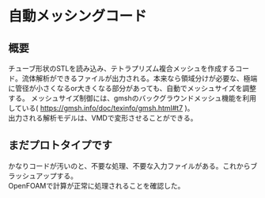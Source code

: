 # 自動メッシングコード

## 概要
チューブ形状のSTLを読み込み、テトラプリズム複合メッシュを作成するコード。流体解析ができるファイルが出力される。本来なら領域分けが必要な、極端に管径が小さくなるor大きくなる部分があっても、自動でメッシュサイズを調整する。
メッシュサイズ制御には、gmshのバックグラウンドメッシュ機能を利用している( https://gmsh.info/doc/texinfo/gmsh.html#t7 )。<br>
出力される解析モデルは、VMDで変形させることができる。

## まだプロトタイプです
かなりコードが汚いのと、不要な処理、不要な入力ファイルがある。これからブラッシュアップする。<br>
OpenFOAMで計算が正常に処理されることを確認した。
